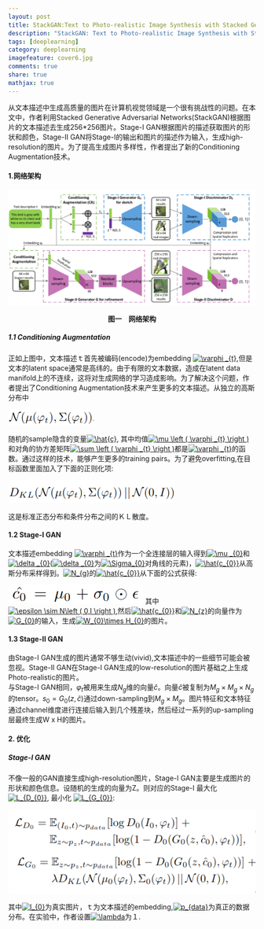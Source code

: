 ```yaml
---
layout: post
title: StackGAN:Text to Photo-realistic Image Synthesis with Stacked Generative Adversarial Networks
description: "StackGAN: Text to Photo-realistic Image Synthesis with Stacked Generative Adversarial Networks"
tags: [deeplearning]
category: deeplearning
imagefeature: cover6.jpg
comments: true
share: true
mathjax: true
---
```


<script type="text/javascript" src="http://cdn.mathjax.org/mathjax/latest/MathJax.js?config=TeX-AMS-MML_HTMLorMML"></script>

从文本描述中生成高质量的图片在计算机视觉领域是一个很有挑战性的问题。在本文中，作者利用Stacked Generative Adversarial Networks(StackGAN)根据图片的文本描述去生成256*256图片。Stage-I GAN根据图片的描述获取图片的形状和颜色，Stage-II GAN将Stage-I的输出和图片的描述作为输入，生成high-resolution的图片。为了提高生成图片多样性，作者提出了新的Conditioning Augmentation技术。

#### 1.网络架构
![Stack_GAN](/images/gans/StackGAN.png)
**<center>图一　网络架构</center>**

##### 1.1 Conditioning Augmentation

正如上图中，文本描述ｔ首先被编码(encode)为embedding <a href="https://www.codecogs.com/eqnedit.php?latex=\varphi&space;_{t}" target="_blank"><img src="https://latex.codecogs.com/gif.latex?\varphi&space;_{t}" title="\varphi _{t}" /></a>,但是文本的latent space通常是高纬的。由于有限的文本数据，造成在latent data manifold上的不连续，这将对生成网络的学习造成影响。为了解决这个问题，作者提出了Conditioning Augmentation技术来产生更多的文本描述。从独立的高斯分布中  

![StackGan_equation1](/images/gans/StackGAN_equation.png)

随机的sample隐含的变量<a href="https://www.codecogs.com/eqnedit.php?latex=\hat{c}" target="_blank"><img src="https://latex.codecogs.com/gif.latex?\hat{c}" title="\hat{c}" /></a>, 其中均值<a href="https://www.codecogs.com/eqnedit.php?latex=\mu&space;\left&space;(&space;\varphi&space;_{t}&space;\right&space;)" target="_blank"><img src="https://latex.codecogs.com/gif.latex?\mu&space;\left&space;(&space;\varphi&space;_{t}&space;\right&space;)" title="\mu \left ( \varphi _{t} \right )" /></a>和对角的协方差矩阵<a href="https://www.codecogs.com/eqnedit.php?latex=\sum&space;\left&space;(&space;\varphi&space;_{t}&space;\right&space;)" target="_blank"><img src="https://latex.codecogs.com/gif.latex?\sum&space;\left&space;(&space;\varphi&space;_{t}&space;\right&space;)" title="\sum \left ( \varphi _{t} \right )" /></a>都是<a href="https://www.codecogs.com/eqnedit.php?latex=\varphi&space;_{t}" target="_blank"><img src="https://latex.codecogs.com/gif.latex?\varphi&space;_{t}" title="\varphi _{t}" /></a>的函数。通过这样的技术，能够产生更多的training pairs。为了避免overfitting,在目标函数里面加入了下面的正则化项:

 ![StackGan_equation1](/images/gans/StackGAN_equation1.png)

 这是标准正态分布和条件分布之间的ＫＬ散度。

#### 1.2 Stage-I GAN
文本描述embedding <a href="https://www.codecogs.com/eqnedit.php?latex=\varphi&space;_{t}" target="_blank"><img src="https://latex.codecogs.com/gif.latex?\varphi&space;_{t}" title="\varphi _{t}" /></a>作为一个全连接层的输入得到<a href="https://www.codecogs.com/eqnedit.php?latex=\mu&space;_{0}" target="_blank"><img src="https://latex.codecogs.com/gif.latex?\mu&space;_{0}" title="\mu _{0}" /></a>和<a href="https://www.codecogs.com/eqnedit.php?latex=\delta&space;_{0}" target="_blank"><img src="https://latex.codecogs.com/gif.latex?\sigma &space;_{0}" title="\delta _{0}" /></a>(<a href="https://www.codecogs.com/eqnedit.php?latex=\delta&space;_{0}" target="_blank"><img src="https://latex.codecogs.com/gif.latex?\sigma &space;_{0}" title="\delta _{0}" /></a>为<a href="https://www.codecogs.com/eqnedit.php?latex=\Sigma_{0}" target="_blank"><img src="https://latex.codecogs.com/gif.latex?\Sigma_{0}" title="\Sigma_{0}" /></a>对角线的元素)，<a href="https://www.codecogs.com/eqnedit.php?latex=\hat{c_{0}}" target="_blank"><img src="https://latex.codecogs.com/gif.latex?\hat{c_{0}}" title="\hat{c_{0}}" /></a>从高斯分布采样得到。<a href="https://www.codecogs.com/eqnedit.php?latex=N_{g}" target="_blank"><img src="https://latex.codecogs.com/gif.latex?N_{g}" title="N_{g}" /></a>的<a href="https://www.codecogs.com/eqnedit.php?latex=\hat{c_{0}}" target="_blank"><img src="https://latex.codecogs.com/gif.latex?\hat{c_{0}}" title="\hat{c_{0}}" /></a>从下面的公式获得:

![StackGan_equation3](/images/gans/StackGAN_equation3.png)
其中<a href="https://www.codecogs.com/eqnedit.php?latex=\epsilon&space;\sim&space;N\left&space;(&space;0,I&space;\right&space;)" target="_blank"><img src="https://latex.codecogs.com/gif.latex?\epsilon&space;\sim&space;N\left&space;(&space;0,I&space;\right&space;)" title="\epsilon \sim N\left ( 0,I \right )" /></a>,然后<a href="https://www.codecogs.com/eqnedit.php?latex=\hat{c_{0}}" target="_blank"><img src="https://latex.codecogs.com/gif.latex?\hat{c_{0}}" title="\hat{c_{0}}" /></a>和<a href="https://www.codecogs.com/eqnedit.php?latex=N_{z}" target="_blank"><img src="https://latex.codecogs.com/gif.latex?N_{z}" title="N_{z}" /></a>的向量作为<a href="https://www.codecogs.com/eqnedit.php?latex=G_{0}" target="_blank"><img src="https://latex.codecogs.com/gif.latex?G_{0}" title="G_{0}" /></a>的输入，生成<a href="https://www.codecogs.com/eqnedit.php?latex=W_{0}\times&space;H_{0}" target="_blank"><img src="https://latex.codecogs.com/gif.latex?W_{0}\times&space;H_{0}" title="W_{0}\times H_{0}" /></a>的图片。

#### 1.3 Stage-II GAN
由Stage-I GAN生成的图片通常不够生动(vivid),文本描述中的一些细节可能会被忽视。Stage-II GAN在Stage-I GAN生成的low-resolution的图片基础之上生成Photo-realistic的图片。  
与Stage-I GAN相同，$\varphi _{t}$被用来生成$N_{g}$维的向量$\hat{c}$。向量$\hat{c}$被复制为$M_{g}\times M_{g}\times N_{g}$的tensor。$s_{0}=G_{0}(z,\hat{c})$通过down-sampling到${M_{g} \times M_{g}}$。图片特征和文本特征通过channel维度进行连接后输入到几个残差块，然后经过一系列的up-sampling层最终生成W x H的图片。






#### 2. 优化
##### Stage-I GAN
 不像一般的GAN直接生成high-resolution图片，Stage-I GAN主要是生成图片的形状和颜色信息。设随机的生成的向量为Z。则对应的Stage-I 最大化<a href="https://www.codecogs.com/eqnedit.php?latex=L_{D_{0}}" target="_blank"><img src="https://latex.codecogs.com/gif.latex?L_{D_{0}}" title="L_{D_{0}}" /></a>, 最小化 <a href="https://www.codecogs.com/eqnedit.php?latex=L_{G_{0}}" target="_blank"><img src="https://latex.codecogs.com/gif.latex?L_{G_{0}}" title="L_{G_{0}}" /></a>:

  ![StackGan_equation2](/images/gans/StackGAN_equation2.png)

其中<a href="https://www.codecogs.com/eqnedit.php?latex=I_{0}" target="_blank"><img src="https://latex.codecogs.com/gif.latex?I_{0}" title="I_{0}" /></a>为真实图片，ｔ为文本描述的embedding,<a href="https://www.codecogs.com/eqnedit.php?latex=p_{data}" target="_blank"><img src="https://latex.codecogs.com/gif.latex?p_{data}" title="p_{data}" /></a>为真正的数据分布。在实验中，作者设置<a href="https://www.codecogs.com/eqnedit.php?latex=\lambda" target="_blank"><img src="https://latex.codecogs.com/gif.latex?\lambda" title="\lambda" /></a>为１.
